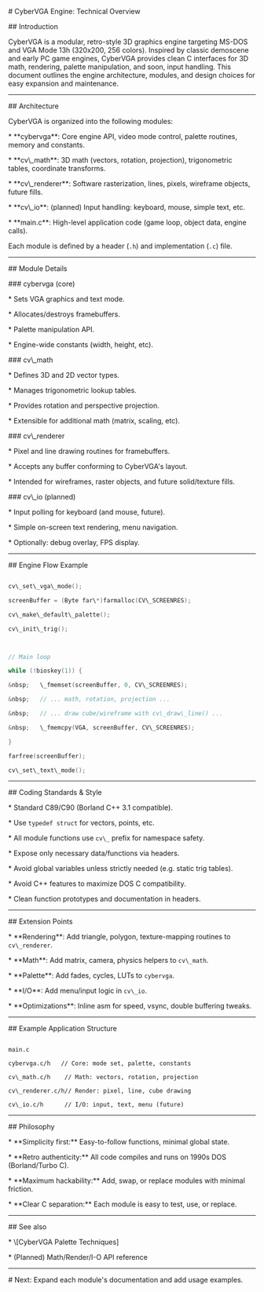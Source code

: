 \# CyberVGA Engine: Technical Overview



\## Introduction



CyberVGA is a modular, retro-style 3D graphics engine targeting MS-DOS and VGA Mode 13h (320x200, 256 colors). Inspired by classic demoscene and early PC game engines, CyberVGA provides clean C interfaces for 3D math, rendering, palette manipulation, and soon, input handling. This document outlines the engine architecture, modules, and design choices for easy expansion and maintenance.



---



\## Architecture



CyberVGA is organized into the following modules:



\* \*\*cybervga\*\*: Core engine API, video mode control, palette routines, memory and constants.

\* \*\*cv\\\_math\*\*: 3D math (vectors, rotation, projection), trigonometric tables, coordinate transforms.

\* \*\*cv\\\_renderer\*\*: Software rasterization, lines, pixels, wireframe objects, future fills.

\* \*\*cv\\\_io\*\*: (planned) Input handling: keyboard, mouse, simple text, etc.

\* \*\*main.c\*\*: High-level application code (game loop, object data, engine calls).



Each module is defined by a header (`.h`) and implementation (`.c`) file.



---



\## Module Details



\### cybervga (core)



\* Sets VGA graphics and text mode.

\* Allocates/destroys framebuffers.

\* Palette manipulation API.

\* Engine-wide constants (width, height, etc).



\### cv\\\_math



\* Defines 3D and 2D vector types.

\* Manages trigonometric lookup tables.

\* Provides rotation and perspective projection.

\* Extensible for additional math (matrix, scaling, etc).



\### cv\\\_renderer



\* Pixel and line drawing routines for framebuffers.

\* Accepts any buffer conforming to CyberVGA's layout.

\* Intended for wireframes, raster objects, and future solid/texture fills.



\### cv\\\_io (planned)



\* Input polling for keyboard (and mouse, future).

\* Simple on-screen text rendering, menu navigation.

\* Optionally: debug overlay, FPS display.



---



\## Engine Flow Example



```c

cv\_set\_vga\_mode();

screenBuffer = (Byte far\*)farmalloc(CV\_SCREENRES);

cv\_make\_default\_palette();

cv\_init\_trig();



// Main loop

while (!bioskey(1)) {

&nbsp;   \_fmemset(screenBuffer, 0, CV\_SCREENRES);

&nbsp;   // ... math, rotation, projection ...

&nbsp;   // ... draw cube/wireframe with cv\_draw\_line() ...

&nbsp;   \_fmemcpy(VGA, screenBuffer, CV\_SCREENRES);

}

farfree(screenBuffer);

cv\_set\_text\_mode();

```



---



\## Coding Standards \& Style



\* Standard C89/C90 (Borland C++ 3.1 compatible).

\* Use `typedef struct` for vectors, points, etc.

\* All module functions use `cv\_` prefix for namespace safety.

\* Expose only necessary data/functions via headers.

\* Avoid global variables unless strictly needed (e.g. static trig tables).

\* Avoid C++ features to maximize DOS C compatibility.

\* Clean function prototypes and documentation in headers.



---



\## Extension Points



\* \*\*Rendering\*\*: Add triangle, polygon, texture-mapping routines to `cv\_renderer`.

\* \*\*Math\*\*: Add matrix, camera, physics helpers to `cv\_math`.

\* \*\*Palette\*\*: Add fades, cycles, LUTs to `cybervga`.

\* \*\*I/O\*\*: Add menu/input logic in `cv\_io`.

\* \*\*Optimizations\*\*: Inline asm for speed, vsync, double buffering tweaks.



---



\## Example Application Structure



```

main.c

cybervga.c/h   // Core: mode set, palette, constants

cv\_math.c/h    // Math: vectors, rotation, projection

cv\_renderer.c/h// Render: pixel, line, cube drawing

cv\_io.c/h      // I/O: input, text, menu (future)

```



---



\## Philosophy



\* \*\*Simplicity first:\*\* Easy-to-follow functions, minimal global state.

\* \*\*Retro authenticity:\*\* All code compiles and runs on 1990s DOS (Borland/Turbo C).

\* \*\*Maximum hackability:\*\* Add, swap, or replace modules with minimal friction.

\* \*\*Clear C separation:\*\* Each module is easy to test, use, or replace.



---



\## See also



\* \\\[CyberVGA Palette Techniques]

\* (Planned) Math/Render/I-O API reference



---



\# Next: Expand each module's documentation and add usage examples.



